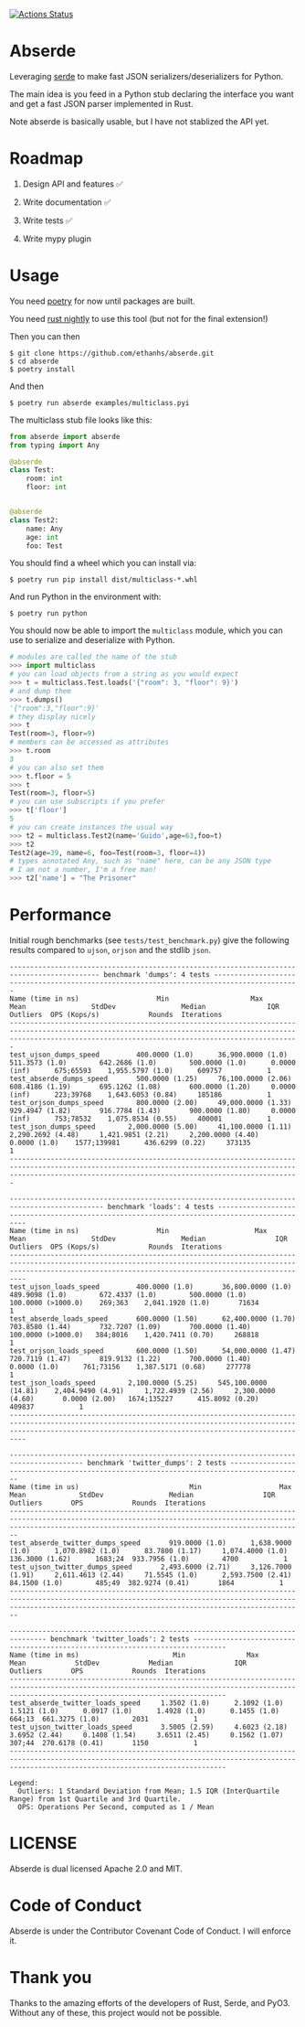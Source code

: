 [![Actions Status](https://github.com/ethanhs/abserde/workflows/CI/badge.svg)](https://github.com/ethanhs/abserde/actions)

# Abserde

Leveraging [serde](https://serde.rs/) to make fast JSON serializers/deserializers for Python.

The main idea is you feed in a Python stub declaring the interface you want and get a fast JSON parser implemented in Rust.

Note abserde is basically usable, but I have not stablized the API yet.


# Roadmap

1. Design API and features ✅

2. Write documentation ✅

3. Write tests ✅

4. Write mypy plugin

# Usage

You need [poetry](https://github.com/sdispater/poetry#installation) for now until packages are built.

You need [rust nightly](https://rustup.rs/) to use this tool (but not for the final extension!)

Then you can then
```
$ git clone https://github.com/ethanhs/abserde.git
$ cd abserde
$ poetry install
```

And then

```
$ poetry run abserde examples/multiclass.pyi
```

The multiclass stub file looks like this:

```python
from abserde import abserde
from typing import Any

@abserde
class Test:
    room: int
    floor: int


@abserde
class Test2:
    name: Any
    age: int
    foo: Test
```

You should find a wheel which you can install via:
```
$ poetry run pip install dist/multiclass-*.whl
```

And run Python in the environment with:
```
$ poetry run python
```

You should now be able to import the `multiclass` module, which you can use to serialize and deserialize with Python.

```python
# modules are called the name of the stub
>>> import multiclass
# you can load objects from a string as you would expect
>>> t = multiclass.Test.loads('{"room": 3, "floor": 9}')
# and dump them
>>> t.dumps()
'{"room":3,"floor":9}'
# they display nicely
>>> t
Test(room=3, floor=9)
# members can be accessed as attributes
>>> t.room
3
# you can also set them
>>> t.floor = 5
>>> t
Test(room=3, floor=5)
# you can use subscripts if you prefer
>>> t['floor']
5
# you can create instances the usual way
>>> t2 = multiclass.Test2(name='Guido',age=63,foo=t)
>>> t2
Test2(age=39, name=6, foo=Test(room=3, floor=4))
# types annotated Any, such as "name" here, can be any JSON type
# I am not a number, I'm a free man!
>>> t2['name'] = "The Prisoner"
```

# Performance

Initial rough benchmarks (see `tests/test_benchmark.py`) give the following results compared to `ujson`, `orjson` and the stdlib `json`.

```
-------------------------------------------------------------------------------------------- benchmark 'dumps': 4 tests -------------------------------------------------------------------------------------------
Name (time in ns)                   Min                    Max                  Mean                StdDev                Median               IQR             Outliers  OPS (Kops/s)            Rounds  Iterations
-------------------------------------------------------------------------------------------------------------------------------------------------------------------------------------------------------------------
test_ujson_dumps_speed         400.0000 (1.0)      36,900.0000 (1.0)        511.3573 (1.0)        642.2686 (1.0)        500.0000 (1.0)      0.0000 (inf)      675;65593    1,955.5797 (1.0)      609757           1
test_abserde_dumps_speed       500.0000 (1.25)     76,100.0000 (2.06)       608.4186 (1.19)       695.1262 (1.08)       600.0000 (1.20)     0.0000 (inf)      223;39768    1,643.6053 (0.84)     185186           1
test_orjson_dumps_speed        800.0000 (2.00)     49,000.0000 (1.33)       929.4947 (1.82)       916.7784 (1.43)       900.0000 (1.80)     0.0000 (inf)      753;78532    1,075.8534 (0.55)     400001           1
test_json_dumps_speed        2,000.0000 (5.00)     41,100.0000 (1.11)     2,290.2692 (4.48)     1,421.9851 (2.21)     2,200.0000 (4.40)     0.0000 (1.0)    1577;139981      436.6299 (0.22)     373135           1
-------------------------------------------------------------------------------------------------------------------------------------------------------------------------------------------------------------------

--------------------------------------------------------------------------------------------- benchmark 'loads': 4 tests ---------------------------------------------------------------------------------------------
Name (time in ns)                   Min                     Max                  Mean                StdDev                Median                 IQR             Outliers  OPS (Kops/s)            Rounds  Iterations
----------------------------------------------------------------------------------------------------------------------------------------------------------------------------------------------------------------------
test_ujson_loads_speed         400.0000 (1.0)       36,800.0000 (1.0)        489.9098 (1.0)        672.4337 (1.0)        500.0000 (1.0)      100.0000 (>1000.0)    269;363    2,041.1920 (1.0)       71634           1
test_abserde_loads_speed       600.0000 (1.50)      62,400.0000 (1.70)       703.8580 (1.44)       732.7207 (1.09)       700.0000 (1.40)     100.0000 (>1000.0)   384;8016    1,420.7411 (0.70)     268818           1
test_orjson_loads_speed        600.0000 (1.50)      54,000.0000 (1.47)       720.7119 (1.47)       819.9132 (1.22)       700.0000 (1.40)       0.0000 (1.0)      761;73156    1,387.5171 (0.68)     277778           1
test_json_loads_speed        2,100.0000 (5.25)     545,100.0000 (14.81)    2,404.9490 (4.91)     1,722.4939 (2.56)     2,300.0000 (4.60)       0.0000 (2.00)   1674;135227      415.8092 (0.20)     409837           1
----------------------------------------------------------------------------------------------------------------------------------------------------------------------------------------------------------------------

---------------------------------------------------------------------------------------- benchmark 'twitter_dumps': 2 tests ----------------------------------------------------------------------------------------
Name (time in us)                           Min                   Max                  Mean             StdDev                Median                 IQR            Outliers       OPS            Rounds  Iterations
--------------------------------------------------------------------------------------------------------------------------------------------------------------------------------------------------------------------
test_abserde_twitter_dumps_speed       919.0000 (1.0)      1,638.9000 (1.0)      1,070.8982 (1.0)      83.7800 (1.17)     1,074.4000 (1.0)      136.3000 (1.62)      1683;24  933.7956 (1.0)        4700           1
test_ujson_twitter_dumps_speed       2,493.6000 (2.71)     3,126.7000 (1.91)     2,611.4613 (2.44)     71.5545 (1.0)      2,593.7500 (2.41)      84.1500 (1.0)        485;49  382.9274 (0.41)       1864           1
--------------------------------------------------------------------------------------------------------------------------------------------------------------------------------------------------------------------

------------------------------------------------------------------------------- benchmark 'twitter_loads': 2 tests ------------------------------------------------------------------------------
Name (time in ms)                       Min               Max              Mean            StdDev            Median               IQR            Outliers       OPS            Rounds  Iterations
-------------------------------------------------------------------------------------------------------------------------------------------------------------------------------------------------
test_abserde_twitter_loads_speed     1.3502 (1.0)      2.1092 (1.0)      1.5121 (1.0)      0.0917 (1.0)      1.4928 (1.0)      0.1455 (1.0)        664;13  661.3275 (1.0)        2031           1
test_ujson_twitter_loads_speed       3.5005 (2.59)     4.6023 (2.18)     3.6952 (2.44)     0.1408 (1.54)     3.6511 (2.45)     0.1562 (1.07)       307;44  270.6178 (0.41)       1150           1
-------------------------------------------------------------------------------------------------------------------------------------------------------------------------------------------------

Legend:
  Outliers: 1 Standard Deviation from Mean; 1.5 IQR (InterQuartile Range) from 1st Quartile and 3rd Quartile.
  OPS: Operations Per Second, computed as 1 / Mean
```


# LICENSE

Abserde is dual licensed Apache 2.0 and MIT.

# Code of Conduct

Abserde is under the Contributor Covenant Code of Conduct. I will enforce it.

# Thank you

Thanks to the amazing efforts of the developers of Rust, Serde, and PyO3. Without any of these, this project would not be possible.
